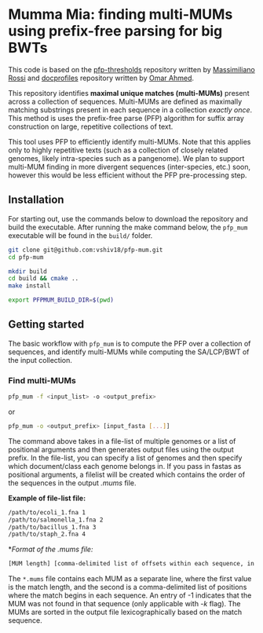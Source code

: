 # **Mumma Mia**: finding multi-MUMs using prefix-free parsing for big BWTs

This code is based on the [pfp-thresholds](https://github.com/maxrossi91/pfp-thresholds) repository written by [Massimiliano Rossi](https://github.com/maxrossi91) and [docprofiles](https://github.com/oma219/docprofiles) repository written by [Omar Ahmed](https://github.com/oma219). 

This repository identifies **maximal unique matches (multi-MUMs)** present across a collection of sequences. Multi-MUMs are defined as maximally matching substrings present in each sequence in a collection *exactly once*. This method is uses the prefix-free parse (PFP) algorithm for suffix array construction on large, repetitive collections of text.

This tool uses PFP to efficiently identify multi-MUMs. Note that this applies only to highly repetitive texts (such as a collection of closely related genomes, likely intra-species such as a pangenome). We plan to support multi-MUM finding in more divergent sequences (inter-species, etc.) soon, however this would be less efficient without the PFP pre-processing step.

## Installation

For starting out, use the commands below to download the repository and build the executable. After running the make command below,
the `pfp_mum` executable will be found in the `build/` folder.

```sh
git clone git@github.com:vshiv18/pfp-mum.git
cd pfp-mum

mkdir build 
cd build && cmake ..
make install

export PFPMUM_BUILD_DIR=$(pwd)
```

## Getting started

The basic workflow with `pfp_mum` is to compute the PFP over a collection of sequences, and identify multi-MUMs while computing the SA/LCP/BWT of the input collection. 

### Find multi-MUMs

```sh
pfp_mum -f <input_list> -o <output_prefix>
```
or 
```sh
pfp_mum -o <output_prefix> [input_fasta [...]]
```

The command above takes in a file-list of multiple genomes or a list of positional arguments and then generates output files using the output prefix. In the file-list, you can specify a list of 
genomes and then specify which document/class each genome belongs in. If you pass in fastas as positional arguments, a filelist will be created which contains the order of the sequences in the output *.mums* file.

**Example of file-list file:**
```sh
/path/to/ecoli_1.fna 1
/path/to/salmonella_1.fna 2
/path/to/bacillus_1.fna 3
/path/to/staph_2.fna 4
```

**Format of the *.mums file:**
```sh
[MUM length] [comma-delimited list of offsets within each sequence, in order of filelist]
```
The `*.mums` file contains each MUM as a separate line, where the first value is the match length, and the second is 
a comma-delimited list of positions where the match begins in each sequence. An entry of -1 indicates that the MUM was not found in that sequence (only applicable with *-k* flag). The MUMs are sorted in the output file
lexicographically based on the match sequence.
